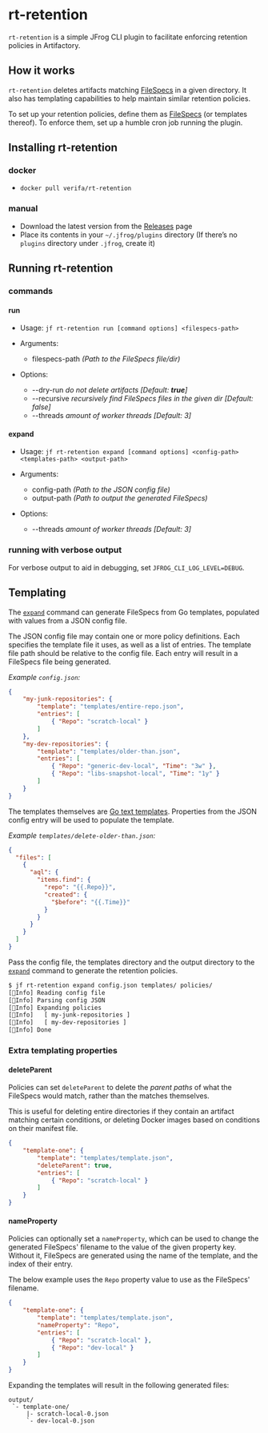 # rt-retention

`rt-retention` is a simple JFrog CLI plugin to facilitate enforcing retention policies in Artifactory.

## How it works

`rt-retention` deletes artifacts matching [FileSpecs](https://www.jfrog.com/confluence/display/JFROG/Using+File+Specs) in a given directory.
It also has templating capabilities to help maintain similar retention policies.

To set up your retention policies, define them as [FileSpecs](https://www.jfrog.com/confluence/display/JFROG/Using+File+Specs) (or templates thereof).
To enforce them, set up a humble cron job running the plugin.

## Installing rt-retention

### docker

- `docker pull verifa/rt-retention`

### manual

- Download the latest version from the [Releases](https://github.com/verifa/rt-retention/releases) page
- Place its contents in your `~/.jfrog/plugins` directory
  (If there’s no `plugins` directory under `.jfrog`, create it)

## Running rt-retention

### commands

#### run

- Usage: `jf rt-retention run [command options] <filespecs-path>`

- Arguments:
  - filespecs-path    _(Path to the FileSpecs file/dir)_

- Options:
  - --dry-run    _do not delete artifacts [Default: **true**]_
  - --recursive  _recursively find FileSpecs files in the given dir [Default: false]_
  - --threads    _amount of worker threads [Default: 3]_

#### expand

- Usage: `jf rt-retention expand [command options] <config-path> <templates-path> <output-path>`

- Arguments:
  - config-path    _(Path to the JSON config file)_
  - output-path    _(Path to output the generated FileSpecs)_

- Options:
  - --threads    _amount of worker threads [Default: 3]_

### running with verbose output

For verbose output to aid in debugging, set `JFROG_CLI_LOG_LEVEL=DEBUG`.

## Templating

The [`expand`](#expand) command can generate FileSpecs from Go templates, populated with values from a JSON config file.

The JSON config file may contain one or more policy definitions.
Each specifies the template file it uses, as well as a list of entries.
The template file path should be relative to the config file.
Each entry will result in a FileSpecs file being generated.

_Example `config.json`:_

```json
{
    "my-junk-repositories": {
        "template": "templates/entire-repo.json",
        "entries": [
            { "Repo": "scratch-local" }
        ]
    },
    "my-dev-repositories": {
        "template": "templates/older-than.json",
        "entries": [
            { "Repo": "generic-dev-local", "Time": "3w" },
            { "Repo": "libs-snapshot-local", "Time": "1y" }
        ]
    }
}
```

The templates themselves are [Go text templates](https://pkg.go.dev/text/template).
Properties from the JSON config entry will be used to populate the template.

_Example `templates/delete-older-than.json`:_

```json
{
  "files": [
    {
      "aql": {
        "items.find": {
          "repo": "{{.Repo}}",
          "created": {
            "$before": "{{.Time}}"
          }
        }
      }
    }
  ]
}
```

Pass the config file, the templates directory and the output directory to the [`expand`](#expand) command to generate the retention policies.

```bash
$ jf rt-retention expand config.json templates/ policies/
[🔵Info] Reading config file
[🔵Info] Parsing config JSON
[🔵Info] Expanding policies
[🔵Info]   [ my-junk-repositories ]
[🔵Info]   [ my-dev-repositories ]
[🔵Info] Done
```

### Extra templating properties

#### deleteParent

Policies can set `deleteParent` to delete the _parent paths_ of what the FileSpecs would match, rather than the matches themselves.

This is useful for deleting entire directories if they contain an artifact matching certain conditions, or deleting Docker images based on conditions on their manifest file.

```json
{
    "template-one": {
        "template": "templates/template.json",
        "deleteParent": true,
        "entries": [
            { "Repo": "scratch-local" }
        ]
    }
}
```

#### nameProperty

Policies can optionally set a `nameProperty`, which can be used to change the generated FileSpecs' filename to the value of the given property key.
Without it, FileSpecs are generated using the name of the template, and the index of their entry.

The below example uses the `Repo` property value to use as the FileSpecs' filename.

```json
{
    "template-one": {
        "template": "templates/template.json",
        "nameProperty": "Repo",
        "entries": [
            { "Repo": "scratch-local" },
            { "Repo": "dev-local" }
        ]
    }
}
```

Expanding the templates will result in the following generated files:

```text
output/
 `- template-one/
     |- scratch-local-0.json
     `- dev-local-0.json
```
